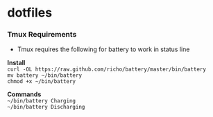 # dotfiles

### Tmux Requirements
* Tmux requires the following for battery to work in status line

**Install**   
`curl -OL https://raw.github.com/richo/battery/master/bin/battery`  
`mv battery ~/bin/battery`  
`chmod +x ~/bin/battery`  

**Commands**  
`~/bin/battery Charging`  
`~/bin/battery Discharging` 
